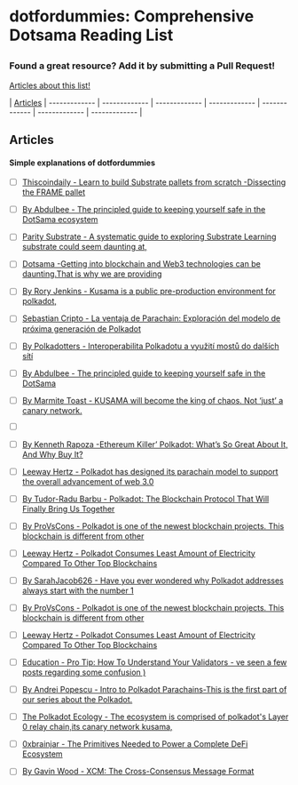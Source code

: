 # dotfordummies: Comprehensive Dotsama Reading List</p>
### Found a great resource? Add it by submitting a Pull Request!

<!-- Contributors: Phil Kurtland (Scanate), Robert Hackett (Fortune Magazine), Jorge Izquierdo and Luis Cuende (Aragon), Jake Brukhman (CoinFund), Maksim Balashevich (Santiment), Michal Brazewicz (Status), Nate Rush, Krishna Aradhi, Justin Poirier, Griff Green (Giveth.io), Eeks, Anonymous -->

<a href="/">Articles about this list!</a>

| [Articles](#Articles) 
| ------------- | ------------- | ------------- | ------------- | ------------- | ------------- | ------------- |


## Articles

#### Simple explanations of dotfordummies
- [ ] [Thiscoindaily - Learn to build Substrate pallets from scratch -Dissecting the FRAME pallet](ttps://thiscoindaily.com/learn-to-build-substrate-pallets-from-scratch-dissecting-the-frame-pallet/)
- [ ] [By Abdulbee - The principled guide to keeping yourself safe in the DotSama ecosystem](https://thiscoindaily.com/the-principled-guide-to-keeping-yourself-safe-in-the-dotsama-ecosystem/)
- [ ] [Parity Substrate -  A systematic guide to exploring Substrate Learning substrate could seem daunting at,](https://thiscoindaily.com/a-systematic-guide-to-exploring-substrate/)
- [ ] [Dotsama -Getting into blockchain and Web3 technologies can be daunting.That is why we are providing ](https://app.subsocial.network/6110/best-practices-for-safety-in-web3-31617)
- [ ] [By Rory Jenkins - Kusama is a public pre-production environment for polkadot,](https://medium.com/@rory.jenkins42/introduction-to-kusama-4b390b74efd9) 




- [ ] [Sebastian Cripto - La ventaja de Parachain: Exploración del modelo de próxima generación de Polkadot   ](https://app.subsocial.network/@PolkadotEspanol/la-ventaja-de-parachain-exploracion-del-modelo-de-proxima-27890) 
- [ ] [By Polkadotters - Interoperabilita Polkadotu a využití mostů do dalších sítí ](https://polkadotters.medium.com/interoperabilita-polkadotu-a-vyu%C5%BEit%C3%AD-most%C5%AF-do-dal%C5%A1%C3%ADch-s%C3%ADt%C3%AD-c76d47d0661c) 
- [ ] [By Abdulbee - The principled guide to keeping yourself safe in the DotSama ](https://thiscoindaily.com/the-principled-guide-to-keeping-yourself-safe-in-the-dotsama-ecosystem/) 
- [ ] [By Marmite Toast - KUSAMA will become the king of chaos. Not ‘just’ a canary network. ](https://marmitetoast.medium.com/kusama-will-become-the-king-of-chaos-a-deep-dive-analysis-of-the-canary-network-2f96f92f6784) 
- [ ] [](https://blockgeeks.com/guides/what-is-ethereum/)
- [ ] [By Kenneth Rapoza -Ethereum Killer’ Polkadot: What’s So Great About It, And Why Buy It?](https://www.forbes.com/sites/kenrapoza/2021/02/21/ethereum-killer-polkadot-whats-so-great-about-it-and-why-buy-it/?sh=5bc82a1376fc)
- [ ] [Leeway Hertz - Polkadot has designed its parachain model to support the overall advancement of web 3.0  ](https://www.leewayhertz.com/build-parachain-on-polkadot/)
- [ ] [By Tudor-Radu Barbu - Polkadot: The Blockchain Protocol That Will Finally Bring Us Together ](https://app.subsocial.network/@PolkadotEspanol/la-ventaja-de-parachain-exploracion-del-modelo-de-proxima-27890)
- [ ] [By ProVsCons - Polkadot is one of the newest blockchain projects. This blockchain is different from other ](https://provscons.com/heres-why-polkadot-will-fail/)
- [ ] [Leeway Hertz - Polkadot Consumes Least Amount of Electricity Compared To Other Top Blockchains](https://timestabloid.com/research-report-polkadot-consumes-least-amount-of-electricity-compared-to-other-top-blockchains/)
- [ ] [By SarahJacob626 - Have you ever wondered why Polkadot addresses always start with the number 1](https://www.reddit.com/r/Polkadot/comments/sphk42/have_you_ever_wondered_why_polkadot_addresses/)
- [ ] [By ProVsCons - Polkadot is one of the newest blockchain projects. This blockchain is different from other ](https://www.leewayhertz.com/what-is-polkadot-network/)
- [ ] [Leeway Hertz - Polkadot Consumes Least Amount of Electricity Compared To Other Top Blockchains](https://timestabloid.com/research-report-polkadot-consumes-least-amount-of-electricity-compared-to-other-top-blockchains/)
- [ ] [Education - Pro Tip: How To Understand Your Validators - ve seen a few posts regarding some confusion )](https://www.reddit.com/r/dot/comments/rn2mel/pro_tip_how_to_understand_your_validators/)
- [ ] [By Andrei Popescu - Intro to Polkadot Parachains-This is the first part of our series about the Polkadot.](https://medium.com/loom-network/intro-to-polkadot-parachains-5cc5fdfbc4ae)
- [ ] [The Polkadot Ecology -  The ecosystem is comprised of polkadot's Layer 0 relay chain,its canary network kusama, ](https://www.reddit.com/r/dot/comments/t8svps/the_polkadot_ecology_infographic/)
- [ ] [0xbrainjar - The Primitives Needed to Power a Complete DeFi Ecosystem ](https://medium.com/composable-finance/the-primitives-needed-to-power-a-complete-defi-ecosystem-6e7d5cfdc525)
- [ ] [By Gavin Wood - XCM: The Cross-Consensus Message Format ](https://polkadot.network/blog/xcm-the-cross-consensus-message-format/?utm_source=twitter&utm_medium=social&utm_campaign=evergreen&utm_content=201261155&hss_channel=tw-1595615893)
